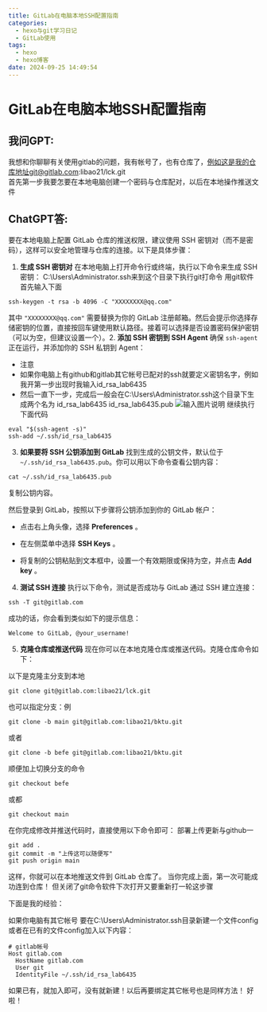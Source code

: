 ```yaml
---
title: GitLab在电脑本地SSH配置指南
categories:
  - hexo与git学习日记
  - GitLab使用
tags:
  - hexo
  - hexo博客
date: 2024-09-25 14:49:54
---
```



# GitLab在电脑本地SSH配置指南

## 我问GPT:

我想和你聊聊有关使用gitlab的问题，我有帐号了，也有仓库了，例如这是我的仓库地址git@gitlab.com:libao21/lck.git  
首先第一步我要怎要在本地电脑创建一个密码与仓库配对，以后在本地操作推送文件

## ChatGPT答: 

要在本地电脑上配置 GitLab 仓库的推送权限，建议使用 SSH 密钥对（而不是密码），这样可以安全地管理与仓库的连接。以下是具体步骤：
1. **生成 SSH 密钥对** 
在本地电脑上打开命令行或终端，执行以下命令来生成 SSH 密钥：
C:\Users\Administrator\.ssh来到这个目录下执行git打命令
用git软件
首先输入下面
``` 
ssh-keygen -t rsa -b 4096 -C "XXXXXXXX@qq.com"
```
其中 `"XXXXXXXX@qq.com"` 需要替换为你的 GitLab 注册邮箱。然后会提示你选择存储密钥的位置，直接按回车键使用默认路径。接着可以选择是否设置密码保护密钥（可以为空，但建议设置一个）。2. **添加 SSH 密钥到 SSH Agent** 确保 `ssh-agent` 正在运行，并添加你的 SSH 私钥到 Agent：
* 注意
* 如果你电脑上有github和gitlab其它帐号已配对的ssh就要定义密钥名字，例如我开第一步出现时我输入id_rsa_lab6435
* 然后一直下一步，完成后一般会在C:\Users\Administrator\.ssh这个目录下生成两个名为
id_rsa_lab6435
id_rsa_lab6435.pub
![输入图片说明](https://bktu-2f513f.gitlab.io/imgs/2024-09-25/4Jl6Ou0lGa96E8S2.png)
继续执行下面代码
``` 
eval "$(ssh-agent -s)"
ssh-add ~/.ssh/id_rsa_lab6435
```
3. **如果要将 SSH 公钥添加到 GitLab** 找到生成的公钥文件，默认位于 `~/.ssh/id_rsa_lab6435.pub`。你可以用以下命令查看公钥内容：

``` 
cat ~/.ssh/id_rsa_lab6435.pub
```

复制公钥内容。

然后登录到 GitLab，按照以下步骤将公钥添加到你的 GitLab 帐户：
 
- 点击右上角头像，选择 **Preferences** 。
 
- 在左侧菜单中选择 **SSH Keys** 。
 
- 将复制的公钥粘贴到文本框中，设置一个有效期限或保持为空，并点击 **Add key** 。
4. **测试 SSH 连接** 
执行以下命令，测试是否成功与 GitLab 通过 SSH 建立连接：


``` 
ssh -T git@gitlab.com
```

成功的话，你会看到类似如下的提示信息：


```
Welcome to GitLab, @your_username!
```
5. **克隆仓库或推送代码** 
现在你可以在本地克隆仓库或推送代码。克隆仓库命令如下：

以下是克隆主分支到本地
``` 
git clone git@gitlab.com:libao21/lck.git
```
也可以指定分支：例
```
git clone -b main git@gitlab.com:libao21/bktu.git
```
或者
```
git clone -b befe git@gitlab.com:libao21/bktu.git
```

顺便加上切换分支的命令
```
git checkout befe
```
或都
```
git checkout main
```

在你完成修改并推送代码时，直接使用以下命令即可：
部署上传更新与github一

``` 
git add .
git commit -m "上传这可以随便写"
git push origin main
```

这样，你就可以在本地推送文件到 GitLab 仓库了。
当你完成上面，第一次可能成功连到仓库！
但关闭了git命令软件下次打开又要重新打一轮这步骤


下面是我的经验：

如果你电脑有其它帐号
要在C:\Users\Administrator\.ssh目录新建一个文件config或者在已有的文件config加入以下内容：
```
# gitlab帐号
Host gitlab.com
  HostName gitlab.com
  User git
  IdentityFile ~/.ssh/id_rsa_lab6435
```
如果已有，就加入即可，没有就新建！以后再要绑定其它帐号也是同样方法！
好啦！

